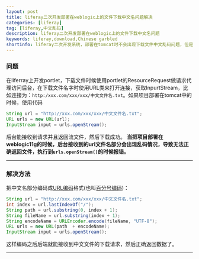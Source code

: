 ```yaml
---
layout: post
title: liferay二次开发部署在weblogic上的文件下载中文名问题解决
categories: [liferay]
tag: [liferay,中文乱码]
description: liferay二次开发部署在weblogic上的文件下载中文名问题
keywords: liferay,download,Chinese garbled
shortinfo: liferay二次开发系统，部署在tomcat时不会出现下载文件中文乱码问题，但是部署在weblogic会出现乱码问题。
---
```


### 问题
在liferray上开发portlet，下载文件时候使用portlet的ResourceRequest做请求代理访问后台，在下载文件名字时使用URL类来打开连接，获取InpurtStream，比如连接为：`http:/xxx.com/xxx/xxx/中文文件名.txt`。如果项目部署在tomcat中的时候，使用代码

```java
String url = "http://xxx.com/xxx/xxx/中文文件名.txt";
URL urls = new URL(url);
InputStream input = urls.openStream();
```

后台能接收到请求并且返回流文件，然后下载成功。
**当把项目部署在weblogic11g的时候，后台接收到的url文件名部分会出现乱码情况，导致无法正确返回文件，执行到`urls.openStream()`的时候报错。**

---------

### 解决方法

把中文名部分编码成[URL编码][1]格式(也叫[百分号编码][1])：

```java
String url = "http://xxx.com/xxx/xxx/中文文件名.txt";
int index = url.lastIndexOf("/");
String path = url.substring(0, index + 1);
String fileName = url.substring(index + 1);
String encodeName = URLEncoder.encode(fileName, "UTF-8");
URL urls = new URL(path  + encodeName);
InputStream input = urls.openStream();
```

这样编码之后后端就能接收到中文文件的下载请求，然后正确返回数据了。

--------
[1]: http://baike.baidu.com/view/204662.htm